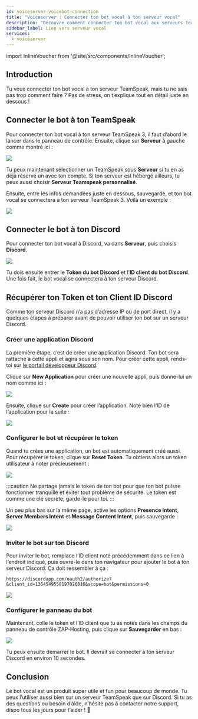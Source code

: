 ```yaml
---
id: voiceserver-voicebot-connection
title: "Voiceserver : Connecter ton bot vocal à ton serveur vocal"
description: "Découvre comment connecter ton bot vocal aux serveurs TeamSpeak et Discord pour une communication et un contrôle sans accroc → En savoir plus maintenant"
sidebar_label: Lien vers serveur vocal
services:
  - voiceserver
---
```


import InlineVoucher from '@site/src/components/InlineVoucher';

<InlineVoucher />



## Introduction

Tu veux connecter ton bot vocal à ton serveur TeamSpeak, mais tu ne sais pas trop comment faire ? Pas de stress, on t’explique tout en détail juste en dessous !



## Connecter le bot à ton TeamSpeak

Pour connecter ton bot vocal à ton serveur TeamSpeak 3, il faut d’abord le lancer dans le panneau de contrôle. Ensuite, clique sur **Serveur** à gauche comme montré ici :

![](https://screensaver01.zap-hosting.com/index.php/s/bPPCgtQH4Q8NwxB/preview)

Tu peux maintenant sélectionner un TeamSpeak sous **Serveur** si tu en as déjà réservé un avec ton compte. Si ton serveur est hébergé ailleurs, tu peux aussi choisir **Serveur Teamspeak personnalisé**.

Ensuite, entre les infos demandées juste en dessous, sauvegarde, et ton bot vocal se connectera à ton serveur TeamSpeak 3. Voilà un exemple :

![](https://screensaver01.zap-hosting.com/index.php/s/PDBa6qy53FgAKRY/preview)


## Connecter le bot à ton Discord

Pour connecter ton bot vocal à Discord, va dans **Serveur**, puis choisis **Discord**.

![](https://screensaver01.zap-hosting.com/index.php/s/g73fPeqbesHiXSm/preview)

Tu dois ensuite entrer le **Token du bot Discord** et l’**ID client du bot Discord**. Une fois fait, le bot vocal se connectera à ton serveur Discord.


## Récupérer ton Token et ton Client ID Discord

Comme ton serveur Discord n’a pas d’adresse IP ou de port direct, il y a quelques étapes à préparer avant de pouvoir utiliser ton bot sur un serveur Discord.


### Créer une application Discord

La première étape, c’est de créer une application Discord. Ton bot sera rattaché à cette appli et agira sous son nom. Pour créer cette appli, rends-toi sur [le portail développeur Discord](https://discord.com/developers/applications/).

Clique sur **New Application** pour créer une nouvelle appli, puis donne-lui un nom comme ici :

![](https://screensaver01.zap-hosting.com/index.php/s/YPbPtRaPEHZ7pB4/preview)

Ensuite, clique sur **Create** pour créer l’application. Note bien l’ID de l’application pour la suite :

![](https://screensaver01.zap-hosting.com/index.php/s/tzBNzKBGzX8j4EK/preview)


### Configurer le bot et récupérer le token

Quand tu crées une application, un bot est automatiquement créé aussi. Pour récupérer le token, clique sur **Reset Token**. Tu obtiens alors un token utilisateur à noter précieusement :

![](https://screensaver01.zap-hosting.com/index.php/s/5ypmywwPJxRAFax/preview)

:::caution
Ne partage jamais le token de ton bot pour que ton bot puisse fonctionner tranquille et éviter tout problème de sécurité. Le token est comme une clé secrète, garde-le pour toi.
:::

Un peu plus bas sur la même page, active les options **Presence Intent**, **Server Members Intent** et **Message Content Intent**, puis sauvegarde :

![](https://screensaver01.zap-hosting.com/index.php/s/3Lkbs5Yb9grgrJ7/preview)


### Inviter le bot sur ton Discord

Pour inviter le bot, remplace l’ID client noté précédemment dans ce lien à l’endroit indiqué, puis ouvre-le dans ton navigateur pour ajouter le bot à ton serveur Discord. Ça doit ressembler à ça :
```
https://discordapp.com/oauth2/authorize?&client_id=1364549558197026816&scope=bot&permissions=0
```

![](https://screensaver01.zap-hosting.com/index.php/s/yKX4ocRtrZ7zLWB/preview)


### Configurer le panneau du bot

Maintenant, colle le token et l’ID client que tu as notés dans les champs du panneau de contrôle ZAP-Hosting, puis clique sur **Sauvegarder** en bas :

![](https://screensaver01.zap-hosting.com/index.php/s/9Y79xx2FzGm73zW/preview)

Tu peux ensuite démarrer le bot. Il devrait se connecter à ton serveur Discord en environ 10 secondes.


## Conclusion

Le bot vocal est un produit super utile et fun pour beaucoup de monde. Tu peux l’utiliser aussi bien sur un serveur TeamSpeak que sur Discord. Si tu as des questions ou besoin d’aide, n’hésite pas à contacter notre support, dispo tous les jours pour t’aider ! 🙂 

<InlineVoucher />